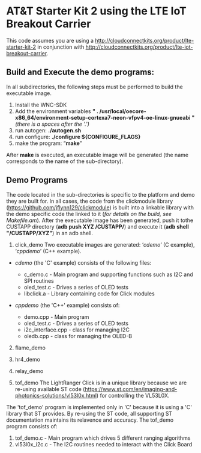 
# AT&T Starter Kit 2 using the LTE IoT Breakout Carrier
This code assumes you are using a http://cloudconnectkits.org/product/lte-starter-kit-2 in conjunction with http://cloudconnectkits.org/product/lte-iot-breakout-carrier.

## Build and Execute the demo programs:
In all subdirectories, the following steps must be performed to build the executable image.

1.  Install the WNC-SDK
2.  Add the environment variables 
****" . /usr/local/oecore-x86_64/environment-setup-cortexa7-neon-vfpv4-oe-linux-gnueabi "****  _(there is a spaces after the '.')_
3.  run autogen: **./autogen.sh**
4.  run configure: **./configure ${CONFIGURE_FLAGS}**
5.  make the program: “**make**”

After **make** is executed, an executable image will be generated (the name corresponds to the name of the sub-directory).

## Demo Programs
The code located in the sub-directories is specific to the platform and demo they are built for.  In all cases, the 
code from the clickmodule library (https://github.com/jflynn129/clickmodule) is built into a linkable library with 
the demo specific code the linked to it (*for details on the build, see Makefile.am*).
After the executable image has been generated, push it tothe CUSTAPP directory (**adb push XYZ /CUSTAPP/**) and execute 
it (**adb shell "/CUSTAPP/XYZ"**) in an adb shell.

1. click_demo
Two executable images are generated: ‘_cdemo_’ (C example), ‘_cppdemo_’ (C++ example). 

* _cdemo_ (the 'C' example) consists of the following files:
  * c_demo.c     - Main program and supporting functions such as I2C and SPI routines
  * oled_test.c  - Drives a series of OLED tests
  * libclick.a   - Library containing code for Click modules

* _cppdemo_ (the 'C++' example) consists of:
  * demo.cpp           - Main program
  * oled_test.c        - Drives a series of OLED tests
  * i2c_interface.cpp  - class for managing I2C
  * oledb.cpp          - class for managing the OLED-B

2. flame_demo

3. hr4_demo

5. relay_demo

6. tof_demo
The LightRanger Click is in a unique library because we are re-using available ST code (https://www.st.com/en/imaging-and-photonics-solutions/vl53l0x.html) for controlling the VL53L0X.

The 'tof_demo' program is implemented only in 'C' because it is using a 'C' library that ST provides.  By re-using the ST code, all supporting ST documentation maintains its relavence and accuracy.  The tof_demo program consists of:
1. tof_demo.c          - Main program which drives 5 different ranging algorithms
2. vl53l0x_i2c.c       - The I2C routines needed to interact with the Click Board
